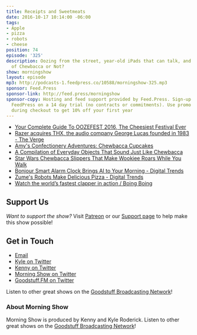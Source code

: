 ```yaml
---
title: Receipts and Sweetmeats
date: 2016-10-17 10:14:00 -06:00
tags:
- Apple
- pizza
- robots
- cheese
position: 74
episode: '325'
description: Oozing from the street, year-old iPads that can talk, and a lengthy round
  of Chewbacca or Not?
show: morningshow
layout: episode
mp3: http://podcasts-1.feedpress.co/10588/morningshow-325.mp3
sponsor: Feed.Press
sponsor-link: http://feed.press/morningshow
sponsor-copy: Hosting and feed support provided by Feed.Press. Sign-up today and try
  FeedPress on a 14 day trial (no contracts or commitments). Use promo code `morningshow`
  during checkout to get 10% off your first year
---
```


* [Your Complete Guide To OOZEFEST 2016, The Cheesiest Festival Ever](http://www.foodbeast.com/news/oozefest-2/)
* [Razer acquires THX, the audio company George Lucas founded in 1983 - The Verge](http://www.theverge.com/2016/10/17/13309346/razer-buys-thx-lucasfilm)
* [Amy's Confectionery Adventures: Chewbacca Cupcakes](http://www.amysconfectioneryadventures.com/2015/12/chewbacca-cupcakes.html)
* [A Compilation of Everyday Objects That Sound Just Like Chewbacca](http://laughingsquid.com/a-compilation-of-everyday-objects-that-sound-just-like-chewbacca/)
* [Star Wars Chewbacca Slippers That Make Wookiee Roars While You Walk](http://laughingsquid.com/star-wars-chewbacca-slippers-that-make-wookiee-roars-while-you-walk/)
* [Bonjour Smart Alarm Clock Brings AI to Your Morning - Digital Trends](http://www.digitaltrends.com/home/bonjour-smart-alarm-clock/)
* [Zume's Robots Make Delicious Pizza - Digital Trends](http://www.digitaltrends.com/cool-tech/zume-pizza-mountain-view-tour/)
* [Watch the world’s fastest clapper in action / Boing Boing](http://boingboing.net/2016/10/13/watch-the-worlds-fastest-cl.html)

## Support Us
*Want to support the show?* Visit [Patreon](http://patreon.com/morningshow) or our [Support page](http://goodstuff.fm/support) to help make this show possible!

## Get in Touch
* [Email](mailto:kyle@goodstuff.fm)
* [Kyle on Twitter](http://twitter.com/dogburps)
* [Kenny on Twitter](http://twitter.com/pizzarobotics)
* [Morning Show on Twitter](http://twitter.com/morningshowam)
* [Goodstuff.FM on Twitter](http://twitter.com/goodstufffm)

Listen to other great shows on the [Goodstuff Broadcasting Network](http://goodstuff.fm/shows)!

### About Morning Show
Morning Show is produced by Kenny and Kyle Roderick. Listen to other great shows on the [Goodstuff Broadcasting Network](http://goodstuff.fm/)!
